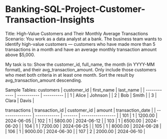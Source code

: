 # Banking-SQL-Project-Customer-Transaction-Insights
Title: High-Value Customers and Their Monthly Average Transactions
Scenario:
You work as a data analyst at a bank. The business team wants to identify high-value customers — customers who have made more than 5 transactions in a month and have an average monthly transaction amount above $5,000.

My task is to:
Show the customer_id, full_name, the month (in YYYY-MM format), and their avg_transaction_amount.
Only include those customers who meet both criteria in at least one month.
Sort the result by avg_transaction_amount descending.

Sample Tables:
customers
| customer_id | first_name | last_name |
| ------------ | ----------- | ---------- |
| 1            | Alice       | Johnson    |
| 2            | Bob         | Smith      |
| 3            | Clara       | Davis      |

transactions
| transaction_id | customer_id | amount  | transaction_date |
| --------------- | ------------ | ------- | ----------------- |
| 101             | 1            | 1200.00 | 2024-06-05        |
| 102             | 1            | 5800.00 | 2024-06-12        |
| 103             | 1            | 6500.00 | 2024-06-20        |
| 104             | 1            | 7200.00 | 2024-06-25        |
| 105             | 1            | 8000.00 | 2024-06-28        |
| 106             | 1            | 9000.00 | 2024-06-30        |
| 107             | 2            | 2000.00 | 2024-06-10        |

